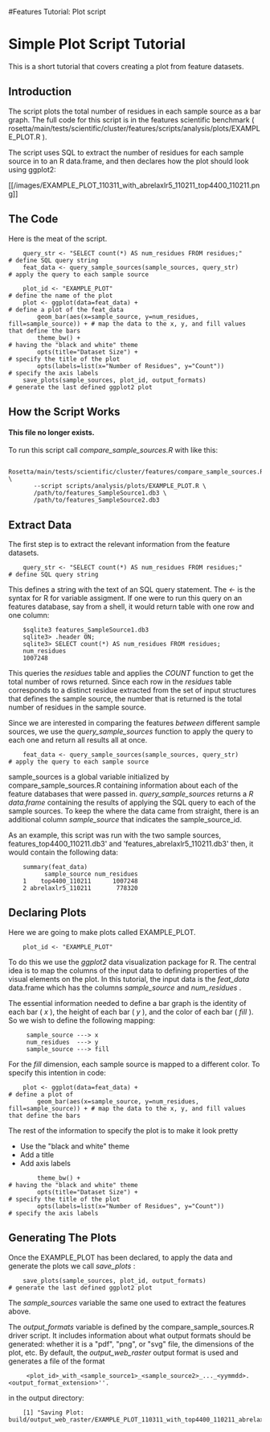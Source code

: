 #Features Tutorial: Plot script

Simple Plot Script Tutorial
===========================

This is a short tutorial that covers creating a plot from feature datasets.

Introduction
------------

The script plots the total number of residues in each sample source as a bar graph. The full code for this script is in the features scientific benchmark ( rosetta/main/tests/scientific/cluster/features/scripts/analysis/plots/EXAMPLE\_PLOT.R ).

The script uses SQL to extract the number of residues for each sample source in to an R data.frame, and then declares how the plot should look using ggplot2:

[[/images/EXAMPLE_PLOT_110311_with_abrelaxlr5_110211_top4400_110211.png]]

The Code
--------

Here is the meat of the script.

        query_str <- "SELECT count(*) AS num_residues FROM residues;"            # define SQL query string 
        feat_data <- query_sample_sources(sample_sources, query_str)             # apply the query to each sample source

        plot_id <- "EXAMPLE_PLOT"                                                # define the name of the plot
        plot <- ggplot(data=feat_data) +                                         # define a plot of the feat_data
            geom_bar(aes(x=sample_source, y=num_residues, fill=sample_source)) + # map the data to the x, y, and fill values that define the bars
            theme_bw() +                                                         # having the "black and white" theme
            opts(title="Dataset Size") +                                         # specify the title of the plot
            opts(labels=list(x="Number of Residues", y="Count"))                 # specify the axis labels
        save_plots(sample_sources, plot_id, output_formats)                      # generate the last defined ggplot2 plot

How the Script Works
--------------------

#### This file no longer exists.

To run this script call *compare\_sample\_sources.R* with like this:

        Rosetta/main/tests/scientific/cluster/features/compare_sample_sources.R \
           --script scripts/analysis/plots/EXAMPLE_PLOT.R \
           /path/to/features_SampleSource1.db3 \
           /path/to/features_SampleSource2.db3

Extract Data
------------

The first step is to extract the relevant information from the feature datasets.

        query_str <- "SELECT count(*) AS num_residues FROM residues;"            # define SQL query string 

This defines a string with the text of an SQL query statement. The *\<-* is the syntax for R for variable assigment. If one were to run this query on an features database, say from a shell, it would return table with one row and one column:

        $sqlite3 features_SampleSource1.db3
        sqlite3> .header ON;
        sqlite3> SELECT count(*) AS num_residues FROM residues;
        num_residues
        1007248

This queries the *residues* table and applies the *COUNT* function to get the total number of rows returned. Since each row in the *residues* table corresponds to a distinct residue extracted from the set of input structures that defines the sample source, the number that is returned is the total number of residues in the sample source.

Since we are interested in comparing the features *between* different sample sources, we use the *query\_sample\_sources* function to apply the query to each one and return all results all at once.

        feat_data <- query_sample_sources(sample_sources, query_str)             # apply the query to each sample source

sample\_sources is a global variable initialized by compare\_sample\_sources.R containing information about each of the feature databases that were passed in. *query\_sample\_sources* returns a *R* *data.frame* containing the results of applying the SQL query to each of the sample sources. To keep the where the data came from straight, there is an additional column *sample\_source* that indicates the sample\_source\_id.

As an example, this script was run with the two sample sources, features\_top4400\_110211.db3' and 'features\_abrelaxlr5\_110211.db3' then, it would contain the following data:

        summary(feat_data)
              sample_source num_residues
        1    top4400_110211      1007248
        2 abrelaxlr5_110211       778320

Declaring Plots
---------------

Here we are going to make plots called EXAMPLE\_PLOT.

        plot_id <- "EXAMPLE_PLOT"

To do this we use the *ggplot2* data visualization package for R. The central idea is to map the columns of the input data to defining properties of the visual elements on the plot. In this tutorial, the input data is the *feat\_data* data.frame which has the columns *sample\_source* and *num\_residues* .

The essential information needed to define a bar graph is the identity of each bar ( *x* ), the height of each bar ( *y* ), and the color of each bar ( *fill* ). So we wish to define the following mapping:

         sample_source ---> x
         num_residues  ---> y
         sample_source ---> fill

For the *fill* dimension, each sample source is mapped to a different color. To specify this intention in code:

        plot <- ggplot(data=feat_data) +                                         # define a plot of  
            geom_bar(aes(x=sample_source, y=num_residues, fill=sample_source)) + # map the data to the x, y, and fill values that define the bars

The rest of the information to specify the plot is to make it look pretty

-   Use the "black and white" theme
-   Add a title
-   Add axis labels

<!-- -->

            theme_bw() +                                                         # having the "black and white" theme
            opts(title="Dataset Size") +                                         # specify the title of the plot
            opts(labels=list(x="Number of Residues", y="Count"))                 # specify the axis labels

Generating The Plots
--------------------

Once the EXAMPLE\_PLOT has been declared, to apply the data and generate the plots we call *save\_plots* :

        save_plots(sample_sources, plot_id, output_formats)                     # generate the last defined ggplot2 plot

The *sample\_sources* variable the same one used to extract the features above.

The *output\_formats* variable is defined by the compare\_sample\_sources.R driver script. It includes information about what output formats should be generated: whether it is a "pdf", "png", or "svg" file, the dimensions of the plot, etc. By default, the *output\_web\_raster* output format is used and generates a file of the format

         <plot_id>_with_<sample_source1>_<sample_source2>_..._<yymmdd>.<output_format_extension>''.

in the output directory:

        [1] "Saving Plot: build/output_web_raster/EXAMPLE_PLOT_110311_with_top4400_110211_abrelaxlr5_110211.png"

